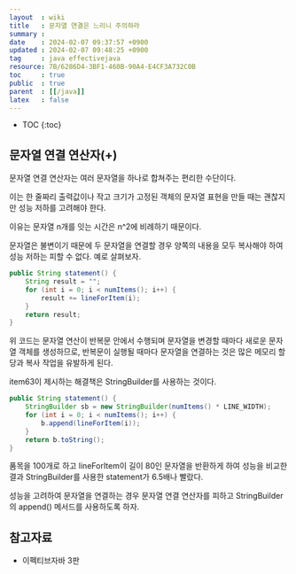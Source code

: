 ```yaml
---
layout  : wiki
title   : 문자열 연결은 느리니 주의하라 
summary : 
date    : 2024-02-07 09:37:57 +0900
updated : 2024-02-07 09:48:25 +0900
tag     : java effectivejava
resource: 7B/6286D4-3BF1-460B-90A4-E4CF3A732C0B
toc     : true
public  : true
parent  : [[/java]]
latex   : false
---
```

* TOC
{:toc}

## 문자열 연결 연산자(+)

문자열 연결 연산자는 여러 문자열을 하나로 합쳐주는 편리한 수단이다. 

이는 한 줄짜리 출력값이나 작고 크기가 고정된 객체의 문자열 표현을 만들 때는 괜찮지만 성능 저하를 고려해야 한다.

이유는 문자열 n개를 잇는 시간은 n^2에 비례하기 때문이다. 

문자열은 불변이기 때문에 두 문자열을 연결할 경우 양쪽의 내용을 모두 복사해야 하여 성능 저하는 피할 수 없다. 예로 살펴보자.

```java
public String statement() {
    String result = "";
    for (int i = 0; i < numItems(); i++) {
        result += lineForItem(i);
    }
    return result;
}
```

위 코드는 문자열 연산이 반복문 안에서 수행되며 문자열을 변경할 때마다 새로운 문자열 객체를 생성하므로, 반복문이 실행될 때마다 문자열을 연결하는 것은 많은 메모리 할당과 복사 작업을 유발하게 된다.

item63이 제시하는 해결책은 StringBuilder를 사용하는 것이다.

```java
public String statement() {
    StringBuilder sb = new StringBuilder(numItems() * LINE_WIDTH);
    for (int i = 0; i < numItems(); i++) {
        b.append(lineForItem(i));
    }
    return b.toString();
}
```

품목을 100개로 하고 lineForItem이 길이 80인 문자열을 반환하게 하여 성능을 비교한 결과 StringBuilder를 사용한 statement가 6.5배나 빨랐다.

성능을 고려하여 문자열을 연결하는 경우 문자열 연결 연산자를 피하고 StringBuilder의 append() 메서드를 사용하도록 하자.

## 참고자료

- 이펙티브자바 3판

